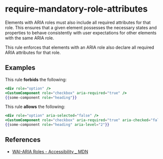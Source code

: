 # require-mandatory-role-attributes

Elements with ARIA roles must also include all required attributes for that role. This ensures that a given element possesses the necessary states and properties to behave consistently with user expectations for other elements with the same ARIA role.

This rule enforces that elements with an ARIA role also declare all required ARIA attributes for that role.

## Examples

This rule **forbids** the following:

```hbs
<div role="option" />
<CustomComponent role="checkbox" aria-required="true" />
{{some-component role="heading"}}
```

This rule **allows** the following:

```hbs
<div role="option" aria-selected="false" />
<CustomComponent role="checkbox" aria-required="true" aria-checked="false" />
{{some-component role="heading" aria-level="2"}}
```

## References

- [WAI-ARIA Roles - Accessibility _ MDN](https://developer.mozilla.org/en-US/docs/Web/Accessibility/ARIA/Roles)
